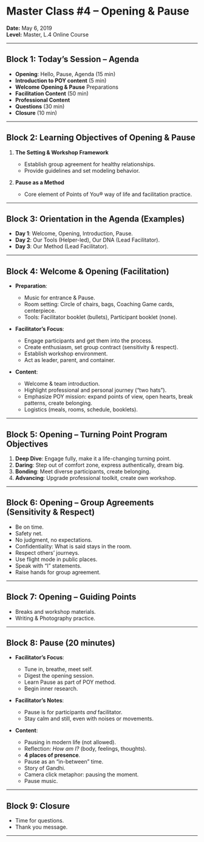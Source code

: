 # Master Class #4 – Opening & Pause  
**Date:** May 6, 2019  
**Level:** Master, L.4 Online Course  

---

## Block 1: Today’s Session – Agenda
- **Opening**: Hello, Pause, Agenda (15 min)  
- **Introduction to POY content** (5 min)  
- **Welcome Opening & Pause** Preparations  
- **Facilitation Content** (50 min)  
- **Professional Content**  
- **Questions** (30 min)  
- **Closure** (10 min)  

---

## Block 2: Learning Objectives of Opening & Pause
1. **The Setting & Workshop Framework**  
   - Establish group agreement for healthy relationships.  
   - Provide guidelines and set modeling behavior.  

2. **Pause as a Method**  
   - Core element of Points of You® way of life and facilitation practice.  

---

## Block 3: Orientation in the Agenda (Examples)
- **Day 1**: Welcome, Opening, Introduction, Pause.  
- **Day 2**: Our Tools (Helper-led), Our DNA (Lead Facilitator).  
- **Day 3**: Our Method (Lead Facilitator).  

---

## Block 4: Welcome & Opening (Facilitation)
- **Preparation**:  
  - Music for entrance & Pause.  
  - Room setting: Circle of chairs, bags, Coaching Game cards, centerpiece.  
  - Tools: Facilitator booklet (bullets), Participant booklet (none).  

- **Facilitator’s Focus**:  
  - Engage participants and get them into the process.  
  - Create enthusiasm, set group contract (sensitivity & respect).  
  - Establish workshop environment.  
  - Act as leader, parent, and container.  

- **Content**:  
  - Welcome & team introduction.  
  - Highlight professional and personal journey (“two hats”).  
  - Emphasize POY mission: expand points of view, open hearts, break patterns, create belonging.  
  - Logistics (meals, rooms, schedule, booklets).  

---

## Block 5: Opening – Turning Point Program Objectives
1. **Deep Dive**: Engage fully, make it a life-changing turning point.  
2. **Daring**: Step out of comfort zone, express authentically, dream big.  
3. **Bonding**: Meet diverse participants, create belonging.  
4. **Advancing**: Upgrade professional toolkit, create own workshop.  

---

## Block 6: Opening – Group Agreements (Sensitivity & Respect)
- Be on time.  
- Safety net.  
- No judgment, no expectations.  
- Confidentiality: What is said stays in the room.  
- Respect others’ journeys.  
- Use flight mode in public places.  
- Speak with “I” statements.  
- Raise hands for group agreement.  

---

## Block 7: Opening – Guiding Points
- Breaks and workshop materials.  
- Writing & Photography practice.  

---

## Block 8: Pause (20 minutes)
- **Facilitator’s Focus**:  
  - Tune in, breathe, meet self.  
  - Digest the opening session.  
  - Learn Pause as part of POY method.  
  - Begin inner research.  

- **Facilitator’s Notes**:  
  - Pause is for participants *and* facilitator.  
  - Stay calm and still, even with noises or movements.  

- **Content**:  
  - Pausing in modern life (not allowed).  
  - Reflection: *How am I?* (body, feelings, thoughts).  
  - **4 places of presence**.  
  - Pause as an “in-between” time.  
  - Story of Gandhi.  
  - Camera click metaphor: pausing the moment.  
  - Pause music.  

---

## Block 9: Closure
- Time for questions.  
- Thank you message.  

---
